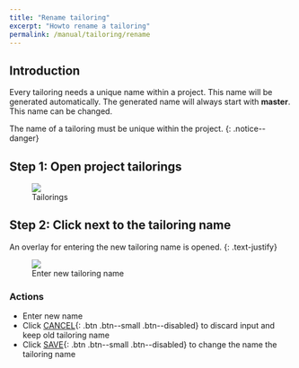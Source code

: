```yaml
---
title: "Rename tailoring"
excerpt: "Howto rename a tailoring"
permalink: /manual/tailoring/rename
---
```


## Introduction

Every tailoring needs a unique name within a project. This name will be
generated automatically. The generated name will always start with **master**. 
This name can be changed.

The name of a tailoring must be unique within the project.
{: .notice--danger}


## Step 1: Open project tailorings

<figure>
    <a href="{{ '/assets/images/tailoring/home.png' | relative_url }}"><img src="{{ '/assets/images/tailoring/home.png' | relative_url }}"></a>
    <figcaption>Tailorings</figcaption>
</figure>

## Step 2: Click <span class="mdi mdi-pencil"></span> next to the tailoring name

An overlay for entering the new tailoring name is opened.
{: .text-justify}

<figure>
    <a href="{{ '/assets/images/tailoring/rename/overlay.png' | relative_url }}"><img src="{{ '/assets/images/tailoring/rename/overlay.png' | relative_url }}"></a>
    <figcaption>Enter new tailoring name</figcaption>
</figure>


### Actions

- Enter new name
- Click [CANCEL](#){: .btn .btn--small .btn--disabled} to discard input and keep old tailoring name
- Click [SAVE](#){: .btn .btn--small .btn--disabled} to change the name the tailoring name